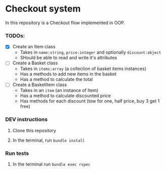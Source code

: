 # Checkout system

In this repository is a Checkout flow implemented in OOP.

### TODOs:

- [x] Create an Item class
  - Takes in `name:string`, `price:integer` and optionally `discount:object`
  - SHould be able to read and write it's attributes
- [ ] Create a Basket class
  - Takes in `items:array` (a collection of basket items instances)
  - Has a methods to add new items in the basket
  - Has a method to calculate the total
- [ ] Create a BasketItem class
  - Takes in an `item` (an instance of Item)
  - Has a method to calculate discounted price
  - Has methods for each discount (tow for one, half price, buy 3 get 1 free)

### DEV instructions

1. Clone this repository

2. In the terminal, run `bundle install`

### Run tests

1. In the terminal run `bundle exec rspec`